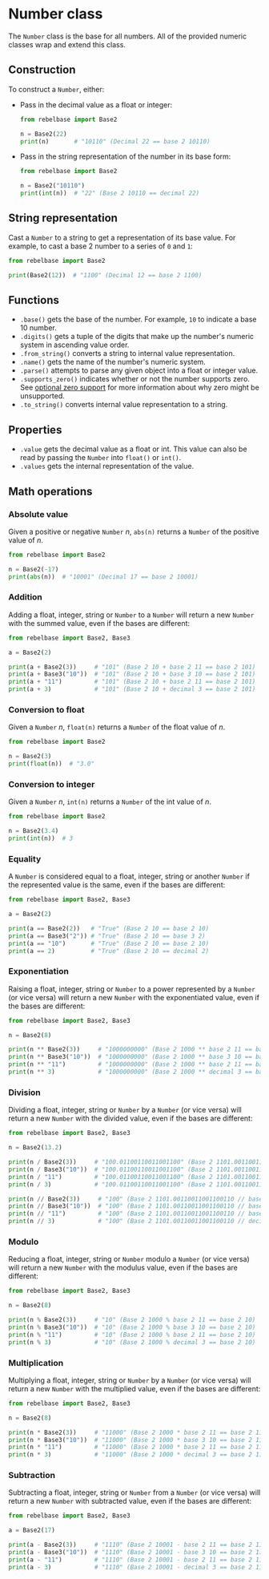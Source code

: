 # Number class

The `Number` class is the base for all numbers. All of the provided numeric classes wrap and extend this class.

## Construction

To construct a `Number`, either:

- Pass in the decimal value as a float or integer:

    ```python
    from rebelbase import Base2

    n = Base2(22)
    print(n)       # "10110" (Decimal 22 == base 2 10110)
    ```

- Pass in the string representation of the number in its base form:

    ```python
    from rebelbase import Base2

    n = Base2("10110")
    print(int(n))  # "22" (Base 2 10110 == decimal 22)
    ```

## String representation

Cast a `Number` to a string to get a representation of its base value. For example, to cast a base 2 number to a series of `0` and `1`:

```python
from rebelbase import Base2

print(Base2(12))  # "1100" (Decimal 12 == base 2 1100)
```

## Functions

- `.base()` gets the base of the number. For example, `10` to indicate a base 10 number.
- `.digits()` gets a tuple of the digits that make up the number's numeric system in ascending value order.
- `.from_string()` converts a string to internal value representation.
- `.name()` gets the name of the number's numeric system.
- `.parse()` attempts to parse any given object into a float or integer value.
- `.supports_zero()` indicates whether or not the number supports zero. See [optional zero support](./optional-zero.md) for more information about why zero might be unsupported.
- `.to_string()` converts internal value representation to a string.

## Properties

- `.value` gets the decimal value as a float or int. This value can also be read by passing the `Number` into `float()` or `int()`.
- `.values` gets the internal representation of the value.

## Math operations

### Absolute value

Given a positive or negative `Number` _n_, `abs(n)` returns a `Number` of the positive value of _n_.

```python
from rebelbase import Base2

n = Base2(-17)
print(abs(n))  # "10001" (Decimal 17 == base 2 10001)
```

### Addition

Adding a float, integer, string or `Number` to a `Number` will return a new `Number` with the summed value, even if the bases are different:

```python
from rebelbase import Base2, Base3

a = Base2(2)

print(a + Base2(3))     # "101" (Base 2 10 + base 2 11 == base 2 101)
print(a + Base3("10"))  # "101" (Base 2 10 + base 3 10 == base 2 101)
print(a + "11")         # "101" (Base 2 10 + base 2 11 == base 2 101)
print(a + 3)            # "101" (Base 2 10 + decimal 3 == base 2 101)
```

### Conversion to float

Given a `Number` _n_, `float(n)` returns a `Number` of the float value of _n_.

```python
from rebelbase import Base2

n = Base2(3)
print(float(n))  # "3.0"
```

### Conversion to integer

Given a `Number` _n_, `int(n)` returns a `Number` of the int value of _n_.

```python
from rebelbase import Base2

n = Base2(3.4)
print(int(n))  # 3
```

### Equality

A `Number` is considered equal to a float, integer, string or another `Number` if the represented value is the same, even if the bases are different:

```python
from rebelbase import Base2, Base3

a = Base2(2)

print(a == Base2(2))   # "True" (Base 2 10 == base 2 10)
print(a == Base3("2")) # "True" (Base 2 10 == base 3 2)
print(a == "10")       # "True" (Base 2 10 == base 2 10)
print(a == 2)          # "True" (Base 2 10 == decimal 2)
```

### Exponentiation

Raising a float, integer, string or `Number` to a power represented by a `Number` (or vice versa) will return a new `Number` with the exponentiated value, even if the bases are different:

```python
from rebelbase import Base2, Base3

n = Base2(8)

print(n ** Base2(3))     # "1000000000" (Base 2 1000 ** base 2 11 == base 2 1000000000)
print(n ** Base3("10"))  # "1000000000" (Base 2 1000 ** base 3 10 == base 2 1000000000)
print(n ** "11")         # "1000000000" (Base 2 1000 ** base 2 11 == base 2 1000000000)
print(n ** 3)            # "1000000000" (Base 2 1000 ** decimal 3 == base 2 1000000000)
```

### Division

Dividing a float, integer, string or `Number` by a `Number` (or vice versa) will return a new `Number` with the divided value, even if the bases are different:

```python
from rebelbase import Base2, Base3

n = Base2(13.2)

print(n / Base2(3))     # "100.01100110011001100" (Base 2 1101.00110011001100110 / base 2 11 == base 2 100.01100110011001100)
print(n / Base3("10"))  # "100.01100110011001100" (Base 2 1101.00110011001100110 / base 3 10 == base 2 100.01100110011001100)
print(n / "11")         # "100.01100110011001100" (Base 2 1101.00110011001100110 / base 2 11 == base 2 100.01100110011001100)
print(n / 3)            # "100.01100110011001100" (Base 2 1101.00110011001100110 / decimal 3 == base 2 100.01100110011001100)

print(n // Base2(3))     # "100" (Base 2 1101.00110011001100110 // base 2 11 == base 2 100)
print(n // Base3("10"))  # "100" (Base 2 1101.00110011001100110 // base 3 10 == base 2 100)
print(n // "11")         # "100" (Base 2 1101.00110011001100110 // base 2 11 == base 2 100)
print(n // 3)            # "100" (Base 2 1101.00110011001100110 // decimal 3 == base 2 100)
```

### Modulo

Reducing a float, integer, string or `Number` modulo a `Number` (or vice versa) will return a new `Number` with the modulus value, even if the bases are different:

```python
from rebelbase import Base2, Base3

n = Base2(8)

print(n % Base2(3))     # "10" (Base 2 1000 % base 2 11 == base 2 10)
print(n % Base3("10"))  # "10" (Base 2 1000 % base 3 10 == base 2 10)
print(n % "11")         # "10" (Base 2 1000 % base 2 11 == base 2 10)
print(n % 3)            # "10" (Base 2 1000 % decimal 3 == base 2 10)
```

### Multiplication

Multiplying a float, integer, string or `Number` by a `Number` (or vice versa) will return a new `Number` with the multiplied value, even if the bases are different:

```python
from rebelbase import Base2, Base3

n = Base2(8)

print(n * Base2(3))     # "11000" (Base 2 1000 * base 2 11 == base 2 11000)
print(n * Base3("10"))  # "11000" (Base 2 1000 * base 3 10 == base 2 11000)
print(n * "11")         # "11000" (Base 2 1000 * base 2 11 == base 2 11000)
print(n * 3)            # "11000" (Base 2 1000 * decimal 3 == base 2 11000)
```

### Subtraction

Subtracting a float, integer, string or `Number` from a `Number` (or vice versa) will return a new `Number` with subtracted value, even if the bases are different:

```python
from rebelbase import Base2, Base3

a = Base2(17)

print(a - Base2(3))     # "1110" (Base 2 10001 - base 2 11 == base 2 1110)
print(a - Base3("10"))  # "1110" (Base 2 10001 - base 3 10 == base 2 1110)
print(a - "11")         # "1110" (Base 2 10001 - base 2 11 == base 2 1110)
print(a - 3)            # "1110" (Base 2 10001 - decimal 3 == base 2 1110)
```
